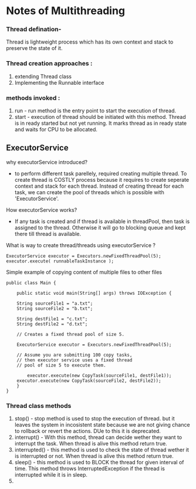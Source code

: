 # Notes of Multithreading

### Thread defination-
Thread is lightweight process which has its own context and stack to preserve the state of it. 

### Thread creation approaches :
1. extending Thread class
2. Implementing the Runnable interface

### methods invoked :
1. run - 
     run method is the entry point to start the execution of thread.
2. start - 
    execution of thread should be initiated with this method. Thread is in ready started but not yet running. It marks thread as in ready state and waits for CPU to be allocated.


## ExecutorService
why executorService introduced? 
- to perform different task parellely, required creating multiple thread. To create thread is COSTLY process because it requires to create seperate context and stack for each thread. Instead of creating thread for each task, we can create the pool of threads which is possible with 'ExecutorService'. 

How executorService works? 
- If any task is created and if thread is available in threadPool, then task is assigned to the thread. Otherwise it will go to blocking queue and kept there till thread is available.

What is way to create thread/threads using executorService ?
```
ExecutorService executor = Executors.newFixedThreadPool(5);
executor.execute( runnableTaskInstance );
```
Simple example of copying content of multiple files to other files
```
public class Main {
 
    public static void main(String[] args) throws IOException {
		
	String sourceFile1 = "a.txt";
	String sourceFile2 = "b.txt";
		
	String destFile1 = "c.txt";
	String destFile2 = "d.txt";
		
	// Creates a fixed thread pool of size 5.
		
	ExecutorService executor = Executors.newFixedThreadPool(5);
		
	// Assume you are submitting 100 copy tasks,
	// then executor service uses a fixed thread 
	// pool of size 5 to execute them.
 
        executor.execute(new CopyTask(sourceFile1, destFile1));
	executor.execute(new CopyTask(sourceFile2, destFile2));	
    }
}
```

### Thread class methods
1. stop() - stop method is used to stop the execution of thread. but it leaves the system in incosistent state because we are not giving chance to rollback or revert the actions. DUe to this it is deprecated.
2. interrupt() - With this method, thread can decide wether they want to interrupt the task. When thread is alive this method return true.
3. interrupted() - this method is used to check the state of thread wether it is interrupted or not. When thread is alive this method return true.
4. sleep() - this method is used to BLOCK the thread for given interval of time. This method throws InterruptedException if the thread is interrupted while it is in sleep.
5. 

